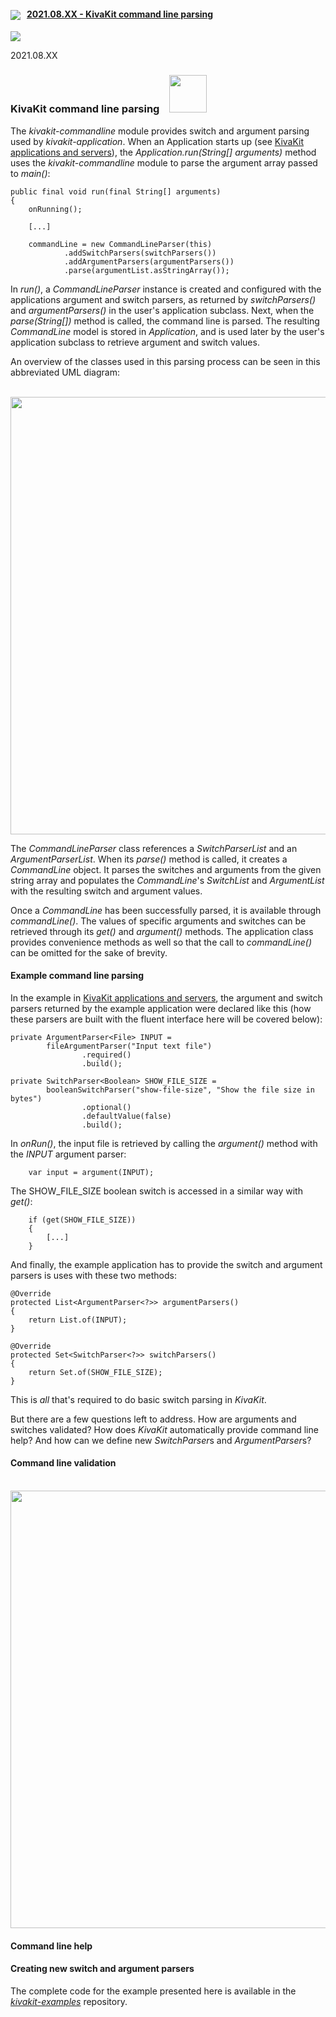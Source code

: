
#### <img src="https://state-of-the-art.org/graphics/kivakit/kivakit-32.png" srcset="https://state-of-the-art.org/graphics/kivakit/kivakit-32-2x.png 2x" style="vertical-align:middle"/> &nbsp; [2021.08.XX - KivaKit command line parsing](#progress)  

<img src="https://www.kivakit.org/images/horizontal-line-512.png" srcset="https://www.kivakit.org/images/horizontal-line-512-2x.png 2x" />
<a name = "progress"></a>

2021.08.XX

### KivaKit command line parsing &nbsp;&nbsp; <img src="https://state-of-the-art.org/graphics/command-line/command-line.svg" width="60" style="vertical-align:baseline"/>

The *kivakit-commandline* module provides switch and argument parsing used by *kivakit-application*. When an Application starts up (see [KivaKit applications and servers](#application)), the *Application.run(String[] arguments)* method uses the *kivakit-commandline* module to parse the argument array passed to *main()*:

    public final void run(final String[] arguments)
    {
        onRunning();
        
        [...]

        commandLine = new CommandLineParser(this)
                .addSwitchParsers(switchParsers())
                .addArgumentParsers(argumentParsers())
                .parse(argumentList.asStringArray());

In *run()*, a *CommandLineParser* instance is created and configured with the applications argument and switch parsers, as returned by *switchParsers()* and *argumentParsers()* in the user's application subclass. Next, when the *parse(String[])* method is called, the command line is parsed. The resulting *CommandLine* model is stored in *Application*, and is used later by the user's application subclass to retrieve argument and switch values.

An overview of the classes used in this parsing process can be seen in this abbreviated UML diagram:

&nbsp;&nbsp;&nbsp;&nbsp;&nbsp; <img src = "https://state-of-the-art.org/uml/diagram-command-line.svg" width="700"/>

The *CommandLineParser* class references a *SwitchParserList* and an *ArgumentParserList*. When its *parse()* method is called, it creates a *CommandLine* object. It parses the switches and arguments from the given string array and populates the *CommandLine*'s *SwitchList* and *ArgumentList* with the resulting switch and argument values. 

Once a *CommandLine* has been successfully parsed, it is available through *commandLine()*. The values of specific arguments and switches can be retrieved through its *get()* and *argument()* methods. The application class provides convenience methods as well so that the call to *commandLine()* can be omitted for the sake of brevity.

#### Example command line parsing

In the example in [KivaKit applications and servers](#application), the argument and switch parsers returned by the example application were declared like this (how these parsers are built with the fluent interface here will be covered below):

    private ArgumentParser<File> INPUT =
            fileArgumentParser("Input text file")
                    .required()
                    .build();

    private SwitchParser<Boolean> SHOW_FILE_SIZE =
            booleanSwitchParser("show-file-size", "Show the file size in bytes")
                    .optional()
                    .defaultValue(false)
                    .build();

In *onRun()*, the input file is retrieved by calling the *argument()* method with the *INPUT* argument parser:

        var input = argument(INPUT);

The SHOW_FILE_SIZE boolean switch is accessed in a similar way with *get()*:

        if (get(SHOW_FILE_SIZE))
        {
            [...]
        }

And finally, the example application has to provide the switch and argument parsers is uses with these two methods:

    @Override
    protected List<ArgumentParser<?>> argumentParsers()
    {
        return List.of(INPUT);
    }
    
    @Override
    protected Set<SwitchParser<?>> switchParsers()
    {
        return Set.of(SHOW_FILE_SIZE);
    }

This is *all* that's required to do basic switch parsing in *KivaKit*. 

But there are a few questions left to address. How are arguments and switches validated? How does *KivaKit* automatically provide command line help? And how can we define new *SwitchParser*s and *ArgumentParser*s?

#### Command line validation

&nbsp;&nbsp;&nbsp;&nbsp;&nbsp; <img src = "https://state-of-the-art.org/uml/diagram-validation.svg" width="700"/>

#### Command line help

#### Creating new switch and argument parsers



The complete code for the example presented here is available in the [*kivakit-examples*](https://github.com/Telenav/kivakit-examples/tree/master/kivakit-examples-application) repository.

